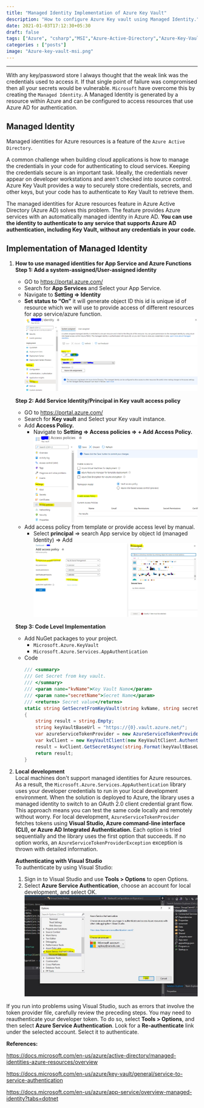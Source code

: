 ```yaml
---
title: "Managed Identity Implementation of Azure Key Vault"
description: "How to configure Azure Key vault using Managed Identity."
date: 2021-01-03T17:12:30+05:30
draft: false
tags: ["Azure", "csharp","MSI","Azure-Active-Directory","Azure-Key-Vault"]
categories : ["posts"]
image: "Azure-key-vault-msi.png"
---
```


---
With any key/password store I always thought that the weak link was the credentials used to access it. If that single point of failure was compromised then all your secrets would be vulnerable. `Microsoft` have overcome this by creating the `Managed Identity`. A Managed Identity is generated by a resource within Azure and can be configured to access resources that use Azure AD for authentication.

## Managed Identity ##

Managed identities for Azure resources is a feature of the `Azure Active Directory`.

A common challenge when building cloud applications is how to manage the credentials in your code for authenticating to cloud services. Keeping the credentials secure is an important task. Ideally, the credentials never appear on developer workstations and aren't checked into source control. Azure Key Vault provides a way to securely store credentials, secrets, and other keys, but your code has to authenticate to Key Vault to retrieve them.

The managed identities for Azure resources feature in Azure Active Directory (Azure AD) solves this problem. The feature provides Azure services with an automatically managed identity in Azure AD. __You can use the identity to authenticate to any service that supports Azure AD authentication, including Key Vault, without any credentials in your code.__

## Implementation of Managed Identity ##

1. __How to use managed identities for App Service and Azure Functions__ <br>
    __Step 1: Add a system-assigned/User-assigned identity__
    * GO to https://portal.azure.com/
    * Search for __App Services__ and Select your App Service.
    * Navigate to __Setting => Identity__
    * __Set status to “On”__ it will generate object ID this id is unique id of resource which we will use to provide access of different resources for app service/azure function.
    ![MSI-On](MSI-On.PNG)

    __Step 2: Add Service Identity/Principal in Key vault access policy__
    * GO to https://portal.azure.com/
    * Search for __Key vault__ and Select your Key vault instance.
    * Add __Access Policy.__
        * Navigate to __Setting => Access policies => + Add Access Policy.__
        ![Add-Access-Policy](Add-Access-Policy.PNG)
    * Add access policy from template or provide access level by manual.
        * Select __principal__ => search App service by object Id (managed Identity) => Add
        ![add-principal](add-principal.PNG)
    
    __Step 3:  Code Level Implementation__
    * Add NuGet packages to your project.
        * `Microsoft.Azure.KeyVault`
        * `Microsoft.Azure.Services.AppAuthentication`
    * Code
        ```csharp
        /// <summary>
        /// Get Secret from key vault.
        /// </summary>
        /// <param name="kvName">Key Vault Name</param>
        /// <param name="secretName">Secret Name</param>
        /// <returns> Secret value</returns>
        static string GetSecretFromKeyVault(string kvName, string secretName)
        {
            string result = string.Empty;
            string keyVaultBaseUrl = "https://{0}.vault.azure.net/";
            var azureServiceTokenProvider = new AzureServiceTokenProvider();
            var kvClient = new KeyVaultClient(new KeyVaultClient.AuthenticationCallback(azureServiceTokenProvider.KeyVaultTokenCallback));
            result = kvClient.GetSecretAsync(string.Format(keyVaultBaseUrl, kvName), secretName).Result.Value;
            return result;
        }        
        ```

1. __Local development__ <br>
    Local machines don't support managed identities for Azure resources. As a result, the `Microsoft.Azure.Services.AppAuthentication` library uses your developer credentials to run in your local development environment. When the solution is deployed to Azure, the library uses a managed identity to switch to an OAuth 2.0 client credential grant flow. This approach means you can test the same code locally and remotely without worry.
    For local development, `AzureServiceTokenProvider` fetches tokens using __Visual Studio, Azure command-line interface (CLI), or Azure AD Integrated Authentication.__ Each option is tried sequentially and the library uses the first option that succeeds. If no option works, an `AzureServiceTokenProviderException` exception is thrown with detailed information.

    __Authenticating with Visual Studio__ <br>
    To authenticate by using Visual Studio:
    1. Sign in to Visual Studio and use __Tools > Options__ to open Options.
    2. Select __Azure Service Authentication__, choose an account for local development, and select OK.
    ![account-selection](account-selection.png)

If you run into problems using Visual Studio, such as errors that involve the token provider file, carefully review the preceding steps.
You may need to reauthenticate your developer token. To do so, select __Tools > Options__, and then select __Azure Service Authentication__. Look for a __Re-authenticate__ link under the selected account. Select it to authenticate.

__References:__

https://docs.microsoft.com/en-us/azure/active-directory/managed-identities-azure-resources/overview

https://docs.microsoft.com/en-us/azure/key-vault/general/service-to-service-authentication

https://docs.microsoft.com/en-us/azure/app-service/overview-managed-identity?tabs=dotnet

